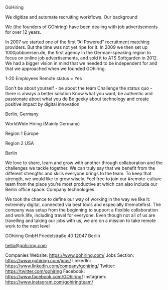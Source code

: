 GoHiring

We digitize and automate recruiting workflows.
Our background

We (the founders of GOhiring) have been dealing with job advertisements for over 12 years.

In 2007 we started one of the first “AI Powered” recruitment matching providers. But the time was not yet ripe for it. In 2009 we then set up 1000jobboersen.de, the first agency in the German-speaking region to focus on online job advertisements, and sold it to ATS Softgarden in 2012. We had a bigger vision in mind that we needed to be independent for and that we approached when we founded GOhiring.

1-20 Employees
Remote status = Yes

Don't be about yourself - be about the team 
Challenge the status quo - there is always a better solution
Know what you want, be authentic and passionate about what you do
Be geeky about technology and create positive impact by digital innovation

Berlin, Germany

WorldWide Hiring (Mainly Germany)

Region 1
Europe

Region 2
USA

Berlin

We love to share, learn and grow with another through collaboration and the challenges we tackle together. We can truly say that we benefit from the different strengths and skills everyone brings to the team. To keep that strength, we would like to grow wisely. Feel free to join our #remote-culture team from the place you’re most productive at which can also include our Berlin office space.
Company technologies

We took the chance to define our way of working in the way we like it: extremely digital, connected via best tools and especially #remotefirst. The company was setup from the beginning to support a flexible collaboration and work life, including travel for everyone. Even though not all of us are travelling and taking our jobs with us, we are on a mission to take remote work to the next level

GOhiring GmbH
Friedelstraße 40
12047 Berlin 

hello@gohiring.com

Companies Website: https://www.gohiring.com/
Jobs Section: https://www.gohiring.com/jobs/
LinkedIn: https://www.linkedin.com/company/gohiring/
Twitter: https://twitter.com/gohiring
Facebook: https://www.facebook.com/GOhiring/
Instagram: https://www.instagram.com/gohiringteam/
